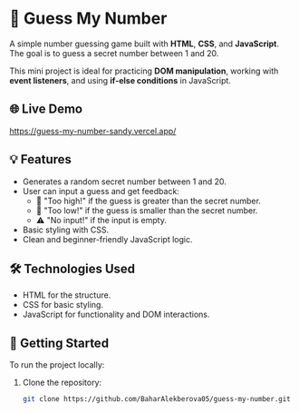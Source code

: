 # 🎯 Guess My Number

A simple number guessing game built with **HTML**, **CSS**, and **JavaScript**.  
The goal is to guess a secret number between 1 and 20.

This mini project is ideal for practicing **DOM manipulation**, working with **event listeners**, and using **if-else conditions** in JavaScript.

## 🌐 Live Demo

https://guess-my-number-sandy.vercel.app/

## 💡 Features

- Generates a random secret number between 1 and 20.
- User can input a guess and get feedback:
  - 🔺 "Too high!" if the guess is greater than the secret number.
  - 🔻 "Too low!" if the guess is smaller than the secret number.
  - ⚠️ "No input!" if the input is empty.
- Basic styling with CSS.
- Clean and beginner-friendly JavaScript logic.

## 🛠️ Technologies Used

- HTML for the structure.
- CSS for basic styling.
- JavaScript for functionality and DOM interactions.
## 🚀 Getting Started

To run the project locally:

1. Clone the repository:
   ```bash
   git clone https://github.com/BaharAlekberova05/guess-my-number.git
   ```
